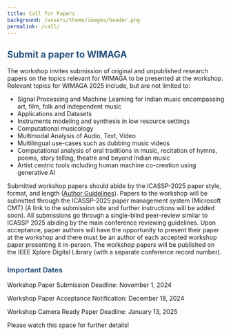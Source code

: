 ```yaml
---
title: Call for Papers
background: /assets/theme/images/header.png
permalink: /call/
---
```


## **<span style="color:#2B547E">Submit a paper to WIMAGA </span>**
The workshop invites submission of original and unpublished research papers on the topics relevant for WIMAGA to be presented at the workshop. Relevant topics for WIMAGA 2025 include, but are not limited to:

- Signal Processing and Machine Learning for Indian music encompassing art, film, folk and independent music
- Applications and Datasets
- Instruments modeling and synthesis in low resource settings
- Computational musicology
- Multimodal Analysis of Audio, Text, Video
- Multilingual use-cases such as dubbing music videos
- Computational analysis of oral traditions in music, recitation of hymns, poems, story telling, theatre and beyond Indian music
- Artist centric tools including human machine co-creation using generative AI

Submitted workshop papers should abide by the ICASSP-2025 paper style, format, and length ([Author Guidelines](https://2025.ieeeicassp.org/author-kit-instructions/)). Papers to the workshop will be submitted through the ICASSP-2025 paper management system (Microsoft CMT) (A link to the submission site and further instructions will be added soon). All submissions go through a single-blind peer-review similar to ICASSP 2025 abiding by the main conference reviewing guidelines. Upon acceptance, paper authors will have the opportunity to present their paper at the workshop and there must be an author of each accepted workshop paper presenting it in-person. The workshop papers will be published on the IEEE Xplore Digital Library (with a separate conference record number). 

### **<span style="color:#2B547E">Important Dates</span>**

Workshop Paper Submission Deadline: November 1, 2024

Workshop Paper Acceptance Notification: December 18, 2024

Workshop Camera Ready Paper Deadline: January 13, 2025


Please watch this space for further details!
